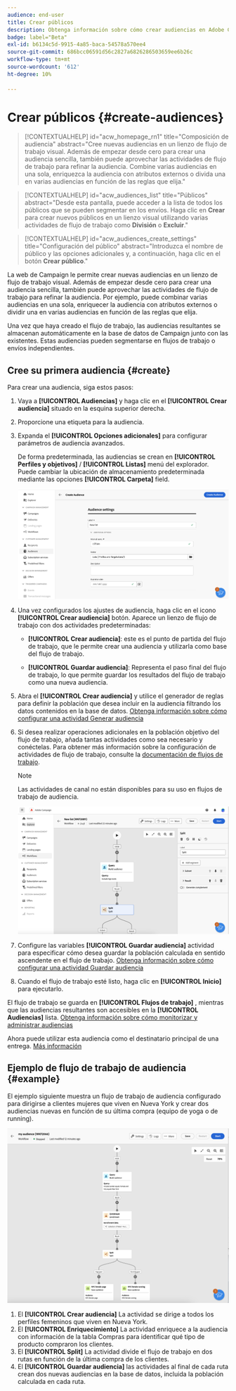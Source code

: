 ```yaml
---
audience: end-user
title: Crear públicos
description: Obtenga información sobre cómo crear audiencias en Adobe Campaign Web
badge: label="Beta"
exl-id: b6134c5d-9915-4a85-baca-54578a570ee4
source-git-commit: 686bcc06591d56c2827a6826286503659ee6b26c
workflow-type: tm+mt
source-wordcount: '612'
ht-degree: 10%

---
```


# Crear públicos {#create-audiences}



>[!CONTEXTUALHELP]
>id="acw_homepage_rn1"
>title="Composición de audiencia"
>abstract="Cree nuevas audiencias en un lienzo de flujo de trabajo visual. Además de empezar desde cero para crear una audiencia sencilla, también puede aprovechar las actividades de flujo de trabajo para refinar la audiencia. Combine varias audiencias en una sola, enriquezca la audiencia con atributos externos o divida una en varias audiencias en función de las reglas que elija."

>[!CONTEXTUALHELP]
>id="acw_audiences_list"
>title="Públicos"
>abstract="Desde esta pantalla, puede acceder a la lista de todos los públicos que se pueden segmentar en los envíos. Haga clic en **Crear** para crear nuevos públicos en un lienzo visual utilizando varias actividades de flujo de trabajo como **División** o **Excluir**."

>[!CONTEXTUALHELP]
>id="acw_audiences_create_settings"
>title="Configuración del público"
>abstract="Introduzca el nombre de público y las opciones adicionales y, a continuación, haga clic en el botón **Crear público**."

La web de Campaign le permite crear nuevas audiencias en un lienzo de flujo de trabajo visual. Además de empezar desde cero para crear una audiencia sencilla, también puede aprovechar las actividades de flujo de trabajo para refinar la audiencia. Por ejemplo, puede combinar varias audiencias en una sola, enriquecer la audiencia con atributos externos o dividir una en varias audiencias en función de las reglas que elija.

Una vez que haya creado el flujo de trabajo, las audiencias resultantes se almacenan automáticamente en la base de datos de Campaign junto con las existentes. Estas audiencias pueden segmentarse en flujos de trabajo o envíos independientes.

## Cree su primera audiencia {#create}

Para crear una audiencia, siga estos pasos:

1. Vaya a **[!UICONTROL Audiencias]** y haga clic en el **[!UICONTROL Crear audiencia]** situado en la esquina superior derecha.
1. Proporcione una etiqueta para la audiencia.
1. Expanda el **[!UICONTROL Opciones adicionales]** para configurar parámetros de audiencia avanzados.

   De forma predeterminada, las audiencias se crean en **[!UICONTROL Perfiles y objetivos]** / **[!UICONTROL Listas]** menú del explorador. Puede cambiar la ubicación de almacenamiento predeterminada mediante las opciones **[!UICONTROL Carpeta]** field.

   ![](assets/audiences-settings.png)

1. Una vez configurados los ajustes de audiencia, haga clic en el icono **[!UICONTROL Crear audiencia]** botón. Aparece un lienzo de flujo de trabajo con dos actividades predeterminadas:

   * **[!UICONTROL Crear audiencia]**: este es el punto de partida del flujo de trabajo, que le permite crear una audiencia y utilizarla como base del flujo de trabajo.

   * **[!UICONTROL Guardar audiencia]**: Representa el paso final del flujo de trabajo, lo que permite guardar los resultados del flujo de trabajo como una nueva audiencia.

1. Abra el **[!UICONTROL Crear audiencia]** y utilice el generador de reglas para definir la población que desea incluir en la audiencia filtrando los datos contenidos en la base de datos. [Obtenga información sobre cómo configurar una actividad Generar audiencia](../workflows/activities/build-audience.md)

1. Si desea realizar operaciones adicionales en la población objetivo del flujo de trabajo, añada tantas actividades como sea necesario y conéctelas. Para obtener más información sobre la configuración de actividades de flujo de trabajo, consulte la [documentación de flujos de trabajo](../workflows/activities/about-activities.md).

   >[!NOTE]
   >
   >Las actividades de canal no están disponibles para su uso en flujos de trabajo de audiencia.

   ![](assets/audience-creation-canvas.png)

1. Configure las variables **[!UICONTROL Guardar audiencia]** actividad para especificar cómo desea guardar la población calculada en sentido ascendente en el flujo de trabajo. [Obtenga información sobre cómo configurar una actividad Guardar audiencia](../workflows/activities/save-audience.md)

1. Cuando el flujo de trabajo esté listo, haga clic en **[!UICONTROL Inicio]** para ejecutarlo.

El flujo de trabajo se guarda en **[!UICONTROL Flujos de trabajo]** , mientras que las audiencias resultantes son accesibles en la **[!UICONTROL Audiencias]** lista. [Obtenga información sobre cómo monitorizar y administrar audiencias](manage-audience.md)

Ahora puede utilizar esta audiencia como el destinatario principal de una entrega. [Más información](add-audience.md)

## Ejemplo de flujo de trabajo de audiencia {#example}

El ejemplo siguiente muestra un flujo de trabajo de audiencia configurado para dirigirse a clientes mujeres que viven en Nueva York y crear dos audiencias nuevas en función de su última compra (equipo de yoga o de running).

![](assets/audiences-example.png)

1. El **[!UICONTROL Crear audiencia]** La actividad se dirige a todos los perfiles femeninos que viven en Nueva York.
1. El **[!UICONTROL Enriquecimiento]** La actividad enriquece a la audiencia con información de la tabla Compras para identificar qué tipo de producto compraron los clientes.
1. El **[!UICONTROL Split]** La actividad divide el flujo de trabajo en dos rutas en función de la última compra de los clientes.
1. El **[!UICONTROL Guardar audiencia]** las actividades al final de cada ruta crean dos nuevas audiencias en la base de datos, incluida la población calculada en cada ruta.
